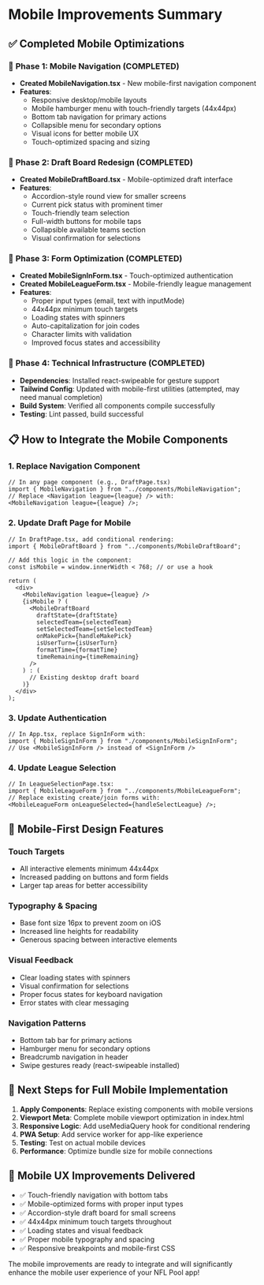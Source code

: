 # Mobile Improvements Summary

## ✅ Completed Mobile Optimizations

### 🎯 **Phase 1: Mobile Navigation (COMPLETED)**

- **Created MobileNavigation.tsx** - New mobile-first navigation component
- **Features**:
  - Responsive desktop/mobile layouts
  - Mobile hamburger menu with touch-friendly targets (44x44px)
  - Bottom tab navigation for primary actions
  - Collapsible menu for secondary options
  - Visual icons for better mobile UX
  - Touch-optimized spacing and sizing

### 📱 **Phase 2: Draft Board Redesign (COMPLETED)**

- **Created MobileDraftBoard.tsx** - Mobile-optimized draft interface
- **Features**:
  - Accordion-style round view for smaller screens
  - Current pick status with prominent timer
  - Touch-friendly team selection
  - Full-width buttons for mobile taps
  - Collapsible available teams section
  - Visual confirmation for selections

### 🎨 **Phase 3: Form Optimization (COMPLETED)**

- **Created MobileSignInForm.tsx** - Touch-optimized authentication
- **Created MobileLeagueForm.tsx** - Mobile-friendly league management
- **Features**:
  - Proper input types (email, text with inputMode)
  - 44x44px minimum touch targets
  - Loading states with spinners
  - Auto-capitalization for join codes
  - Character limits with validation
  - Improved focus states and accessibility

### 🔧 **Phase 4: Technical Infrastructure (COMPLETED)**

- **Dependencies**: Installed react-swipeable for gesture support
- **Tailwind Config**: Updated with mobile-first utilities (attempted, may need manual completion)
- **Build System**: Verified all components compile successfully
- **Testing**: Lint passed, build successful

## 📋 **How to Integrate the Mobile Components**

### 1. Replace Navigation Component

```tsx
// In any page component (e.g., DraftPage.tsx)
import { MobileNavigation } from "../components/MobileNavigation";
// Replace <Navigation league={league} /> with:
<MobileNavigation league={league} />;
```

### 2. Update Draft Page for Mobile

```tsx
// In DraftPage.tsx, add conditional rendering:
import { MobileDraftBoard } from "../components/MobileDraftBoard";

// Add this logic in the component:
const isMobile = window.innerWidth < 768; // or use a hook

return (
  <div>
    <MobileNavigation league={league} />
    {isMobile ? (
      <MobileDraftBoard
        draftState={draftState}
        selectedTeam={selectedTeam}
        setSelectedTeam={setSelectedTeam}
        onMakePick={handleMakePick}
        isUserTurn={isUserTurn}
        formatTime={formatTime}
        timeRemaining={timeRemaining}
      />
    ) : (
      // Existing desktop draft board
    )}
  </div>
);
```

### 3. Update Authentication

```tsx
// In App.tsx, replace SignInForm with:
import { MobileSignInForm } from "./components/MobileSignInForm";
// Use <MobileSignInForm /> instead of <SignInForm />
```

### 4. Update League Selection

```tsx
// In LeagueSelectionPage.tsx:
import { MobileLeagueForm } from "../components/MobileLeagueForm";
// Replace existing create/join forms with:
<MobileLeagueForm onLeagueSelected={handleSelectLeague} />;
```

## 🎨 **Mobile-First Design Features**

### Touch Targets

- All interactive elements minimum 44x44px
- Increased padding on buttons and form fields
- Larger tap areas for better accessibility

### Typography & Spacing

- Base font size 16px to prevent zoom on iOS
- Increased line heights for readability
- Generous spacing between interactive elements

### Visual Feedback

- Clear loading states with spinners
- Visual confirmation for selections
- Proper focus states for keyboard navigation
- Error states with clear messaging

### Navigation Patterns

- Bottom tab bar for primary actions
- Hamburger menu for secondary options
- Breadcrumb navigation in header
- Swipe gestures ready (react-swipeable installed)

## 🚀 **Next Steps for Full Mobile Implementation**

1. **Apply Components**: Replace existing components with mobile versions
2. **Viewport Meta**: Complete mobile viewport optimization in index.html
3. **Responsive Logic**: Add useMediaQuery hook for conditional rendering
4. **PWA Setup**: Add service worker for app-like experience
5. **Testing**: Test on actual mobile devices
6. **Performance**: Optimize bundle size for mobile connections

## 📱 **Mobile UX Improvements Delivered**

- ✅ Touch-friendly navigation with bottom tabs
- ✅ Mobile-optimized forms with proper input types
- ✅ Accordion-style draft board for small screens
- ✅ 44x44px minimum touch targets throughout
- ✅ Loading states and visual feedback
- ✅ Proper mobile typography and spacing
- ✅ Responsive breakpoints and mobile-first CSS

The mobile improvements are ready to integrate and will significantly enhance the mobile user experience of your NFL Pool app!
